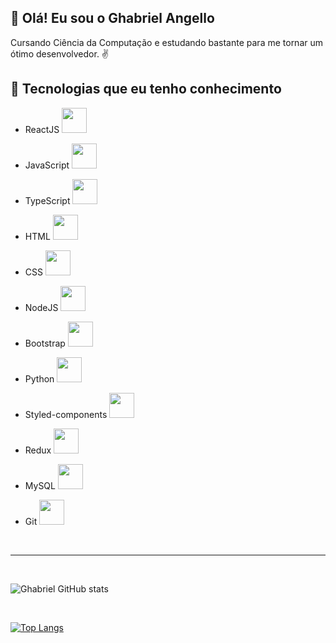 
## 👋 Olá! Eu sou o Ghabriel Angello


<p>Cursando Ciência da Computação e estudando bastante para me tornar um ótimo desenvolvedor. ✌</p>

## 🚀 Tecnologias que eu tenho conhecimento

- ReactJS <img aling="center" src="https://img.shields.io/badge/React-20232A?style=for-the-badge&logo=react&logoColor=61DAFB" width="40">

- JavaScript <img src="https://img.shields.io/badge/JavaScript-F7DF1E?style=for-the-badge&logo=javascript&logoColor=black" width="40">
- TypeScript <img src="https://img.shields.io/badge/TypeScript-007ACC?style=for-the-badge&logo=typescript&logoColor=white" width="40">
- HTML <img src="https://img.shields.io/badge/HTML5-E34F26?style=for-the-badge&logo=html5&logoColor=white" width="40">
- CSS <img src="https://img.shields.io/badge/CSS3-1572B6?style=for-the-badge&logo=css3&logoColor=white" width="40">
- NodeJS <img src="https://img.shields.io/badge/Node.js-43853D?style=for-the-badge&logo=node.js&logoColor=white" width="40">
- Bootstrap <img src="https://img.shields.io/badge/Bootstrap-563D7C?style=for-the-badge&logo=bootstrap&logoColor=white" width="40">
- Python <img src="https://img.shields.io/badge/Python-14354C?style=for-the-badge&logo=python&logoColor=white" width="40">
- Styled-components <img src="https://img.shields.io/badge/styled--components-DB7093?style=for-the-badge&logo=styled-components&logoColor=white" width="40">
- Redux <img src="https://img.shields.io/badge/ Redux-593D88?style=for-the-badge&logo=redux&    logoColor=white" width="40">
- MySQL <img src="https://img.shields.io/badge/MySQL-00000F?style=for-the-badge&logo=mysql&logoColor=white" width="40">

- Git <img src="https://img.shields.io/badge/GitHub-100000?style=for-the-badge&logo=github&logoColor=white" width="40">

</br>
<hr>
</br>

![Ghabriel GitHub stats](https://github-readme-stats.vercel.app/api?username=GhabrielAngello&show_icons=true&theme=tokyonight)

</br>

[![Top Langs](https://github-readme-stats.vercel.app/api/top-langs/?username=anuraghazra&hide_progress=true)](https://github.com/anuraghazra/github-readme-stats)
